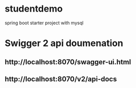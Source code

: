 # studentdemo
spring boot starter project with mysql


# Swigger 2 api doumenation
## http://localhost:8070/swagger-ui.html
## http://localhost:8070/v2/api-docs

